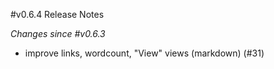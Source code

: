 #v0.6.4 Release Notes

*Changes since #v0.6.3*

- improve links, wordcount, "View" views (markdown) (#31)
